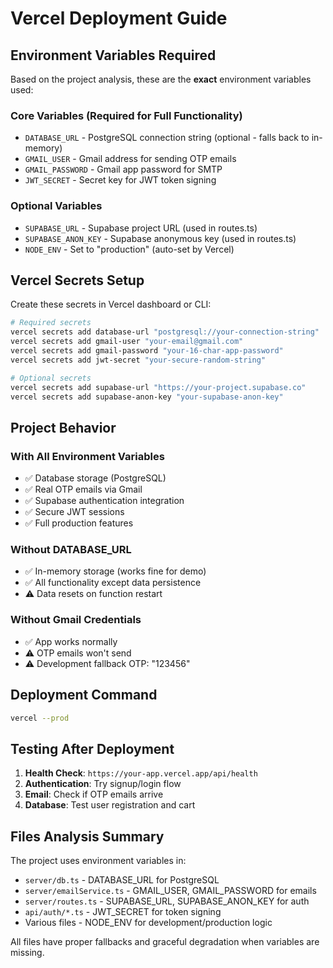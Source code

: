 # Vercel Deployment Guide

## Environment Variables Required

Based on the project analysis, these are the **exact** environment variables used:

### Core Variables (Required for Full Functionality)
- `DATABASE_URL` - PostgreSQL connection string (optional - falls back to in-memory)
- `GMAIL_USER` - Gmail address for sending OTP emails  
- `GMAIL_PASSWORD` - Gmail app password for SMTP
- `JWT_SECRET` - Secret key for JWT token signing

### Optional Variables
- `SUPABASE_URL` - Supabase project URL (used in routes.ts)
- `SUPABASE_ANON_KEY` - Supabase anonymous key (used in routes.ts)
- `NODE_ENV` - Set to "production" (auto-set by Vercel)

## Vercel Secrets Setup

Create these secrets in Vercel dashboard or CLI:

```bash
# Required secrets
vercel secrets add database-url "postgresql://your-connection-string"
vercel secrets add gmail-user "your-email@gmail.com"
vercel secrets add gmail-password "your-16-char-app-password"
vercel secrets add jwt-secret "your-secure-random-string"

# Optional secrets
vercel secrets add supabase-url "https://your-project.supabase.co"
vercel secrets add supabase-anon-key "your-supabase-anon-key"
```

## Project Behavior

### With All Environment Variables
- ✅ Database storage (PostgreSQL)
- ✅ Real OTP emails via Gmail
- ✅ Supabase authentication integration
- ✅ Secure JWT sessions
- ✅ Full production features

### Without DATABASE_URL
- ✅ In-memory storage (works fine for demo)
- ✅ All functionality except data persistence
- ⚠️ Data resets on function restart

### Without Gmail Credentials
- ✅ App works normally
- ⚠️ OTP emails won't send
- ⚠️ Development fallback OTP: "123456"

## Deployment Command

```bash
vercel --prod
```

## Testing After Deployment

1. **Health Check**: `https://your-app.vercel.app/api/health`
2. **Authentication**: Try signup/login flow
3. **Email**: Check if OTP emails arrive
4. **Database**: Test user registration and cart

## Files Analysis Summary

The project uses environment variables in:
- `server/db.ts` - DATABASE_URL for PostgreSQL
- `server/emailService.ts` - GMAIL_USER, GMAIL_PASSWORD for emails
- `server/routes.ts` - SUPABASE_URL, SUPABASE_ANON_KEY for auth
- `api/auth/*.ts` - JWT_SECRET for token signing
- Various files - NODE_ENV for development/production logic

All files have proper fallbacks and graceful degradation when variables are missing.